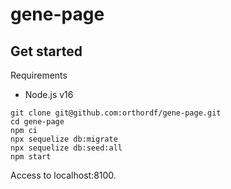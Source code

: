 # gene-page

## Get started

Requirements
* Node.js v16

```
git clone git@github.com:orthordf/gene-page.git
cd gene-page
npm ci
npx sequelize db:migrate
npx sequelize db:seed:all
npm start
```

Access to localhost:8100.
